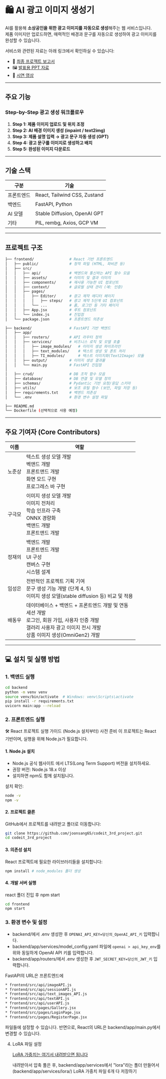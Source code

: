 # 🛍️ AI 광고 이미지 생성기

AI를 활용해 **소상공인을 위한 광고 이미지를 자동으로 생성**해주는 웹 서비스입니다.  
제품 이미지만 업로드하면, 매력적인 배경과 문구를 자동으로 생성하여 광고 이미지를 완성할 수 있습니다.


서비스와 관련된 자료는 아래 링크에서 확인하실 수 있습니다:
- 📄 [최종 프로젝트 보고서](https://www.notion.so/AI-23a8fc4dd92380e99a39c873a9ed342e?source=copy_link)
- 🖼️ [발표용 PPT 자료](https://drive.google.com/file/d/141hq0X4WL3qS-Nc5jcPIgxSSACKmJS3d/view?usp=drive_link)
- 🎥 [시연 영상](https://drive.google.com/file/d/1uuDVNcdHftWTDcf1SwTmtLFookBUiMM0/view?usp=sharing)

---

## 주요 기능

### Step-by-Step 광고 생성 워크플로우

1. **Step 1: 제품 이미지 업로드 및 위치 조정**
2. **Step 2: AI 배경 이미지 생성 (inpaint / text2img)**
3. **Step 3: 제품 설명 입력 → 광고 문구 자동 생성 (GPT)**
4. **Step 4: 광고 문구를 이미지로 생성하고 배치**
5. **Step 5: 완성된 이미지 다운로드**

---

## 기술 스택

| 구분       | 기술                             |
|------------|----------------------------------|
| 프론트엔드 | React, Tailwind CSS, Zustand     |
| 백엔드     | FastAPI, Python                  |
| AI 모델    | Stable Diffusion, OpenAI GPT     |
| 기타       | PIL, rembg, Axios, GCP VM        |

---

## 프로젝트 구조

```bash
├── frontend/                # React 기반 프론트엔드
│   ├── public/              # 정적 파일 (HTML, 파비콘 등)
│   ├── src/
│   │   ├── api/             # 백엔드와 통신하는 API 함수 모음
│   │   ├── assets/          # 이미지 및 결과 이미지
│   │   ├── components/      # 재사용 가능한 UI 컴포넌트
│   │   ├── context/         # 글로벌 상태 관리 (예: 인증)
│   │   ├── pages/
│   │   │   ├── Editor/      # 광고 제작 에디터 페이지
│   │   │   │   ├── steps/   # 광고 제작 5단계 UI 컴포넌트
│   │   │   └── ...          # 홈, 로그인 등 기타 페이지
│   │   ├── App.jsx          # 루트 컴포넌트
│   │   └── index.js         # 진입점
│   └── package.json         # 프론트엔드 의존성

├── backend/                 # FastAPI 기반 백엔드
│   ├── app/
│   │   ├── routers/         # API 라우터 정의
│   │   ├── services/        # 비즈니스 로직 및 모델 호출
│   │   │   ├── image_modules/   # 이미지 생성 파이프라인
│   │   │   ├── text_modules/    # 텍스트 생성 및 폰트 처리
│   │   │   ├── TI_modules/      # 텍스트 이미지화(Text2Image) 모듈
│   │   ├── output/          # 이미지 생성 결과물
│   │   └── main.py          # FastAPI 진입점
│
│   ├── crud/                # DB 조작 함수 모음
│   ├── database/            # DB 연결 및 모델 정의
│   ├── schemas/             # Pydantic 기반 요청/응답 스키마
│   ├── utils/               # 보조 유틸 함수 (보안, 파일 저장 등)
│   ├── requirements.txt     # 백엔드 의존성
│   └── .env                 # 환경 변수 설정 파일

├── README.md
└── Dockerfile (선택적으로 사용 예정)
```

---

## 주요 기여자 (Core Contributors)

| 이름 | 역할 |
|------|------|
| 노준상 | 텍스트 생성 모델 개발 <br> 벡앤드 개발 <br> 프론트앤드 개발 <br> 화면 모드 구현 <br> 프로그레스 바 구현|
| 구극모 | 이미지 생성 모델 개발 <br> 이미지 전처리 <br>  학습 인프라 구축 <br>  ONNX 경량화 <br> 백앤드 개발 <br> 프론트앤드 개발 |
| 정재의 | 백엔드 개발 <br> 프론트엔드 개발 <br> UI 구성 <br> 캔버스 구현 <br> 시스템 설계 |
| 임성은 | 전반적인 프로젝트 기획 기여 <br> 문구 생성 기능 개발 (단계 4, 5) <br> 이미지 생성 모델(stable diffusion 등) 비교 및 적용|
| 배동우 | 데이터베이스 +  백엔드 + 프론트엔드  개발 및 연동 <br> 세션 개발 <br> 로그인, 회원 가입, 사용자 인증 개발 <br> 갤러리 사용자 광고 이미지 전시 개발 <br> 상품 이미지 생성(OmniGen2) 개발 |

---

## 💻 설치 및 실행 방법

### 1. 백엔드 실행

```bash
cd backend
python -m venv venv
source venv/bin/activate  # Windows: venv\Scripts\activate
pip install -r requirements.txt
uvicorn main:app --reload
```

###  2. 프론트엔드 실행

🛠️ React 프로젝트 실행 가이드 (Node.js 설치부터)
사전 준비
이 프로젝트는 React 기반이며, 실행을 위해 Node.js가 필요합니다.

#### 1. Node.js 설치  
- Node.js 공식 웹사이트 에서 LTS(Long Term Support) 버전을 설치하세요.  
- 권장 버전: Node.js 18.x 이상  
- 설치하면 npm도 함께 설치됩니다.  
 
설치 확인:
```bash
node -v
npm -v
```

#### 2. 프로젝트 클론  
GitHub에서 프로젝트를 내려받고 폴더로 이동합니다:

```bash
git clone https://github.com/joonsang65/codeit_3rd_project.git
cd codeit_3rd_project
```

#### 3. 의존성 설치  
React 프로젝트에 필요한 라이브러리들을 설치합니다:

```bash
npm install # node_modules 폴더 생성
```

#### 4. 개발 서버 실행  
react 폴더 진입 후 npm start

```bash
cd frontend
npm start
```

### 3. 환경 변수 및 설정

* backend/에서 .env 생성한 후 `OPENAI_API_KEY=당신의_OpenAI_API_키` 입력합니다.
* backend/app/services/model_config.yaml 파일에 `openai > api_key_env`를 위와 동일하게 OpenAI API 키를 입력합니다.
* backend/app/routers/에서 .env 생성한 후 `JWT_SECRET_KEY=당신의_JWT_키` 입력합니다.

FastAPI의 URL은 프론트엔드에  
```bash
* frontend/src/api/imageAPI.js
* frontend/src/api/sessionAPI.js
* frontend/src/api/text_images_API.js
* frontend/src/api/textAPI.js
* frontend/src/api/userAPI.js
* frontend/src/pages/Gallery.jsx
* frontend/src/pages/LoginPage.jsx
* frontend/src/pages/RegisterPage.jsx
```

파일들에 설정할 수 있습니다. 반면으로, React의 URL은 backend/app/main.py에서 변경할 수 있습니다.

4. LoRA 파일 설정

   [LoRA 가중치는 여기서 내려받으면 됩니다](https://drive.google.com/file/d/10xvB24UQttPTlBe8tEh3y1GToxuQkc5b/view?usp=sharing)

   내려받아서 압축 풀은 후, backend/app/services에서 "lora"라는 폴더 만들어서(backend/app/services/lora/) LoRA 가중치 파일 6개 다 저장하기 

